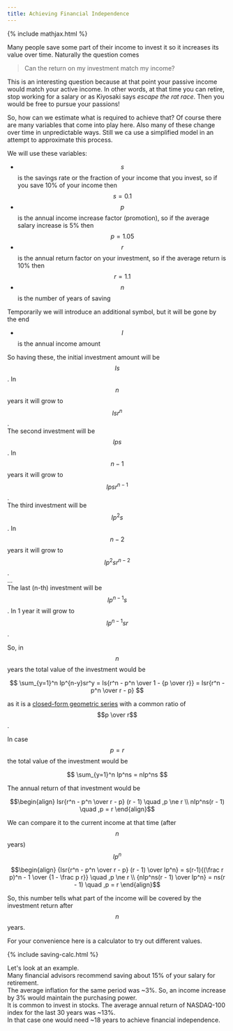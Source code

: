 ```yaml
---
title: Achieving Financial Independence
---
```


{% include mathjax.html %}

Many people save some part of their income to invest it so it increases its value over time.
Naturally the question comes

> Can the return on my investment match my income?

This is an interesting question because at that point your passive income would match your active income.
In other words, at that time you can retire, stop working for a salary or as Kiyosaki says _escape the rat race_.
Then you would be free to pursue your passions!

So, how can we estimate what is required to achieve that?
Of course there are many variables that come into play here.
Also many of these change over time in unpredictable ways.
Still we ca use a simplified model in an attempt to approximate this process.

We will use these variables:
- $$s$$ is the savings rate or the fraction of your income that you invest,
so if you save 10% of your income then $$s = 0.1$$
- $$p$$ is the annual income increase factor (promotion), so if the average salary increase is 5% then $$p = 1.05$$
- $$r$$ is the annual return factor on your investment, so if the average return is 10% then $$r = 1.1$$
- $$n$$ is the number of years of saving

Temporarily we will introduce an additional symbol, but it will be gone by the end
- $$I$$ is the annual income amount

So having these, the initial investment amount will be $$Is$$.
  In $$n$$ years it will grow to $$Isr^n$$.  
The second investment will be $$Ips$$.
  In $$n-1$$ years it will grow to $$Ipsr^{n-1}$$.  
The third investment will be $$Ip^2s$$.
  In $$n-2$$ years it will grow to $$Ip^2sr^{n-2}$$.  
...  
The last (n-th) investment will be $$Ip^{n-1}s$$.
  In 1 year it will grow to $$Ip^{n-1}sr$$.

So, in $$n$$ years the total value of the investment would be 

$$
\sum_{y=1}^n Ip^{n-y}sr^y = Is{r^n - p^n \over 1 - {p \over r}} = Isr{r^n - p^n \over r - p}
$$

as it is a [closed-form geometric series](https://en.wikipedia.org/wiki/Geometric_series#Closed-form_formula)
with a common ratio of $$p \over r$$.

In case $$p = r$$ the total value of the investment would be

$$
\sum_{y=1}^n Ip^ns = nIp^ns
$$

The annual return of that investment would be

$$\begin{align}
Isr{r^n - p^n \over r - p} (r - 1) \quad  ,p \ne r \\
nIp^ns(r - 1) \quad                       ,p = r
\end{align}$$

We can compare it to the current income at that time (after $$n$$ years) $$Ip^n$$

$$\begin{align}
{Isr{r^n - p^n \over r - p} (r - 1) \over Ip^n} = s(r-1){(\frac r p)^n - 1 \over {1 - \frac p r}} \quad  ,p \ne r \\
{nIp^ns(r - 1) \over Ip^n} = ns(r - 1) \quad                                                 ,p = r
\end{align}$$

So, this number tells what part of the income will be covered by the investment return after $$n$$ years.

For your convenience here is a calculator to try out different values.

{% include saving-calc.html %}

Let's look at an example.  
Many financial advisors recommend saving about 15% of your salary for retirement.  
The average inflation for the same period was ~3%. So, an income increase by 3% would maintain the purchasing power.  
It is common to invest in stocks.
The average annual return of NASDAQ-100 index for the last 30 years was ~13%.  
In that case one would need ~18 years to achieve financial independence.

